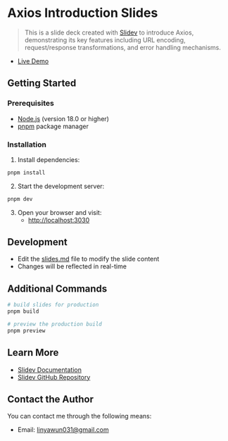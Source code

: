 # Axios Introduction Slides

> This is a slide deck created with [Slidev](https://github.com/slidevjs/slidev) to introduce Axios, demonstrating its key features including URL encoding, request/response transformations, and error handling mechanisms.

- [Live Demo]()

## Getting Started

### Prerequisites

- [Node.js](https://nodejs.org/) (version 18.0 or higher)
- [pnpm](https://pnpm.io/) package manager

### Installation

1. Install dependencies:
```bash
pnpm install
```

2. Start the development server:
```bash
pnpm dev
```

3. Open your browser and visit:
   - [http://localhost:3030](http://localhost:3030)

## Development

- Edit the [slides.md](./slides.md) file to modify the slide content
- Changes will be reflected in real-time

## Additional Commands

```bash
# build slides for production
pnpm build

# preview the production build
pnpm preview
```

## Learn More

- [Slidev Documentation](https://sli.dev/)
- [Slidev GitHub Repository](https://github.com/slidevjs/slidev)

## Contact the Author
You can contact me through the following means:
- Email: linyawun031@gmail.com

